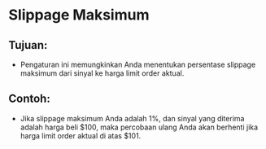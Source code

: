 # **Slippage Maksimum**

## Tujuan:

- Pengaturan ini memungkinkan Anda menentukan persentase slippage maksimum dari sinyal ke harga limit order aktual.

## Contoh:

- Jika slippage maksimum Anda adalah 1%, dan sinyal yang diterima adalah harga beli $100, maka percobaan ulang Anda akan berhenti jika harga limit order aktual di atas $101.

